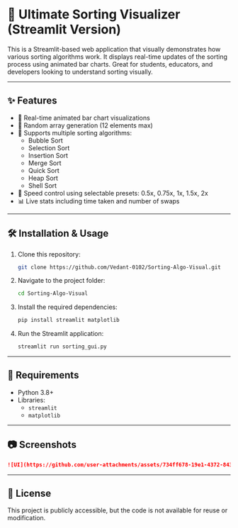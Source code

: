 
# 🧠 Ultimate Sorting Visualizer (Streamlit Version)

This is a Streamlit-based web application that visually demonstrates how various sorting algorithms work. It displays real-time updates of the sorting process using animated bar charts. Great for students, educators, and developers looking to understand sorting visually.

---

## ✨ Features

- 🎨 Real-time animated bar chart visualizations
- 🔀 Random array generation (12 elements max)
- 🧮 Supports multiple sorting algorithms:
  - Bubble Sort
  - Selection Sort
  - Insertion Sort
  - Merge Sort
  - Quick Sort
  - Heap Sort
  - Shell Sort
- 🚦 Speed control using selectable presets: 0.5x, 0.75x, 1x, 1.5x, 2x
- 📊 Live stats including time taken and number of swaps

---

## 🛠️ Installation & Usage

1. Clone this repository:
   ```bash
   git clone https://github.com/Vedant-0102/Sorting-Algo-Visual.git
   ```

2. Navigate to the project folder:
   ```bash
   cd Sorting-Algo-Visual
   ```

3. Install the required dependencies:
   ```bash
   pip install streamlit matplotlib
   ```

4. Run the Streamlit application:
   ```bash
   streamlit run sorting_gui.py
   ```

---

## 📌 Requirements

- Python 3.8+
- Libraries:
  - `streamlit`
  - `matplotlib`

---

## 📷 Screenshots

```markdown
![UI](https://github.com/user-attachments/assets/734ff678-19e1-4372-843f-dae142491235)
```

---

## 📜 License

This project is publicly accessible, but the code is not available for reuse or modification.

